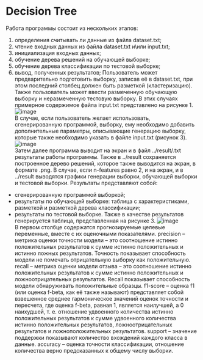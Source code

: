 # Decision Tree
Работа программы состоит из нескольких этапов:
1.	определения считывать ли данные из файла dataset.txt;
2.	чтение входных данных из файла dataset.txt и\или input.txt;
3.	инициализация входных данных;
4.	обучение дерева решений на обучающей выборке;
5.	обучение дерева классификации по тестовой выборке;
6.	вывод, полученных результатов;
Пользователь может предварительно подготовить выборку, записав её в dataset.txt, при этом последний столбец
 должен быть разметкой (кластеризацию). Также пользователь может ввести размеченную обучающую выборку и неразмеченную тестовую выборку. В этих случаях примерное содержимое файла input.txt представлено на рисунке 1.
![image](https://github.com/user-attachments/assets/2edd3275-95bc-48b7-be4f-1b6508c6c365)  
В случае, если пользователь желает использовать, сгенерированную программой, выборку, ему необходимо добавить дополнительные параметры, описывающие генерацию выборку, которые также необходимо указать в файле input.txt (рисунок 3).
![image](https://github.com/user-attachments/assets/d9872dac-d70f-4ad1-8510-8684246e9eb0)  
Затем далее программа выводит на экран и в файл ../result/.txt результаты работы программы. Также в ../result сохраняется построенное дерево решений, которое также выводится на экран, в формате .png.
В случае, если n-features равно 2, и на экран, и в ../result выводятся графики генерации выборки, обучающей выборки и тестовой выборки.
Результаты представляют собой:
-	сгенерированную программой выборкой;
-	результаты по обучающей выборке: таблица с характеристиками, разметкой и разметкой дерева классификации;
-	результаты по тестовой выборке.
Также в качестве результатов генерируется таблица, представленная на рисунке 3.
![image](https://github.com/user-attachments/assets/8023657c-2847-4af3-b369-1d908053309f)  
В первом столбце содержатся прогнозируемые целевые переменные, вместе с их оценочными показателями.
precision – метрика оценки точности модели – это соотношение истинно положительных результатов к сумме истинно положительных и истинно ложных результатов. Точность показывает способность модели не помечать отрицательную выборку как положительную.
recall – метрика оценки модели отзыва – это соотношение истинно положительных результатов к сумме истинно положительных и ложноотрицательных результатов. Recall показывает способность модели обнаруживать положительные образцы.
f1-score – оценка f1 (или оценка f-beta, как её также называют) представляет собой взвешенное среднее гармоническое значений оценок точности и пересчета, где оценка f-beta, равная 1, является наилучшей, а 0 наихудшей, т. е. отношение удвоенного количества истинно положительных результатов к сумме удвоенного количества истинно положительных результатов, ложноотрицательных результатов и ложноположительных результатов.
support – значение поддержки показывают количество вхождений каждого класса в данные.
accuracy – оценка точности классификации, отношение количества верно предсказанных к общему числу выборки.
